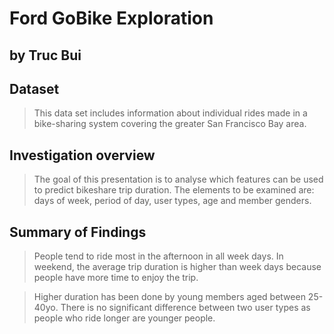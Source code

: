 # Ford GoBike Exploration
## by Truc Bui


## Dataset

> This data set includes information about individual rides made in a bike-sharing system covering the greater San Francisco Bay area.

## Investigation overview

> The goal of this presentation is to analyse which features can be used to predict bikeshare trip duration. The elements to be examined are: days of week, period of day, user types, age and member genders.


## Summary of Findings

> People tend to ride most in the afternoon in all week days. In weekend, the average trip duration is higher than week days because people have more time to enjoy the trip.

> Higher duration has been done by young members aged between 25-40yo. There is no significant difference between two user types as people who ride longer are younger people.


